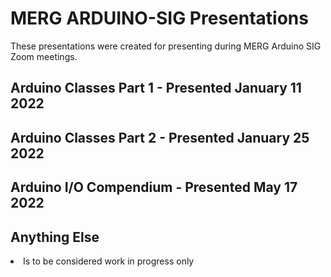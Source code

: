 # MERG ARDUINO-SIG Presentations

These presentations were created for presenting during MERG Arduino SIG Zoom meetings.

## Arduino Classes Part 1 - Presented January 11 2022

## Arduino Classes Part 2 - Presented January 25 2022

## Arduino I/O Compendium - Presented May 17 2022

## Anything Else
<li> Is to be considered work in progress only